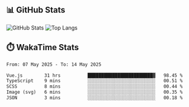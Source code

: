 ## 📊 GitHub Stats
![GitHub Stats](https://github-readme-stats.vercel.app/api?username=fe-brweb&show_icons=true&theme=shades-of-purple)
![Top Langs](https://github-readme-stats.vercel.app/api/top-langs/?username=fe-brweb&layout=compact&theme=shades-of-purple)

## ⏱️ WakaTime Stats
<!--START_SECTION:waka-->

```txt
From: 07 May 2025 - To: 14 May 2025

Vue.js        31 hrs          ████████████████████████▓   98.45 %
TypeScript    9 mins          ░░░░░░░░░░░░░░░░░░░░░░░░░   00.51 %
SCSS          8 mins          ░░░░░░░░░░░░░░░░░░░░░░░░░   00.44 %
Image (svg)   6 mins          ░░░░░░░░░░░░░░░░░░░░░░░░░   00.35 %
JSON          3 mins          ░░░░░░░░░░░░░░░░░░░░░░░░░   00.18 %
```

<!--END_SECTION:waka-->
